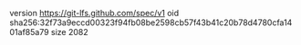 version https://git-lfs.github.com/spec/v1
oid sha256:32f73a9eccd00323f94fb08be2598cb57f43b41c20b78d4780cfa1401af85a79
size 2082

